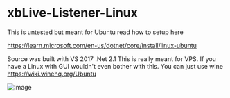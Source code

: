 # xbLive-Listener-Linux

This is untested but meant for Ubuntu read how to setup here 

https://learn.microsoft.com/en-us/dotnet/core/install/linux-ubuntu


Source was built with VS 2017 .Net 2.1 This is really meant for VPS. If you have a Linux with GUI wouldn't even bother with this. You can just use wine https://wiki.winehq.org/Ubuntu


![image](https://user-images.githubusercontent.com/44829491/232196926-edefa8c8-722b-456e-ab13-c91ad8909f23.png)
